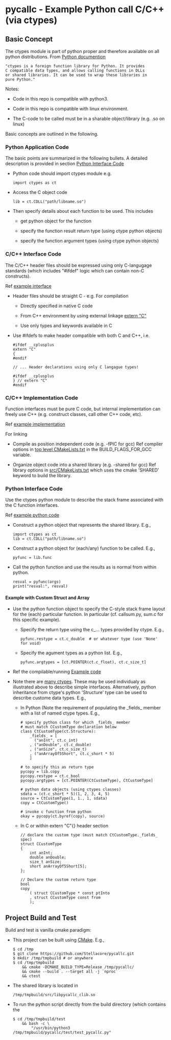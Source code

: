 # pycallc - Example Python call C/C++ (via ctypes)

## Basic Concept

The ctypes module is part of python proper and therefore available on
all python distributions. From
[Python documention](https://docs.python.org/3/library/ctypes.html)

	"ctypes is a foreign function library for Python. It provides
	C compatible data types, and allows calling functions in DLLs
	or shared libraries. It can be used to wrap these libraries in
	pure Python."

Notes:

* Code in this repo is compatible with python3.

* Code in this repo is compatible with linux environment.

* The C-code to be called must be in a sharable object/library
  (e.g. .so on linux)

Basic concepts are outlined in the following.

### Python Application Code

The basic points are summarized in the following bullets. A detailed
description is provided in section
[Python Interface Code](#Python-Interface-Code)


* Python code should import ctypes module e.g.

	```
	import ctypes as ct
	```

* Access the C object code

	```
    lib = ct.CDLL("path/libname.so")
	```

* Then specify details about each function to be used. This includes

	* get python object for the function

	* specify the function result return type (using ctype python objects)

	* specify the function argument types (using ctype python objects)

### C/C++ Interface Code

The C/C++ header files should be expressed using only C-langugage standards
(which includes "#ifdef" logic which can contain non-C constructs).

Ref [example interface](./include/pycallable.h)

* Header files should be straight C - e.g. For compilation

	* Directly specified in native C code

	* From C++ environment by using external linkage
	  [extern "C"](https://en.cppreference.com/w/cpp/language/language_linkage)

	* Use only types and keywords available in C

* Use #ifdefs to make header compatible with both C and C++, i.e.

	```
	#ifdef __cplusplus
    extern "C"
    {
	#endif

	// ... Header declarations using only C langague types!

	#ifdef __cplusplus
    } // extern "C"
	#endif
	```

### C/C++ Implementation Code

Function interfaces must be pure C code, but internal implementation
can freely use C++ (e.g. construct classes, call other C++ code, etc).

Ref [example implementation](./src/cInterface.cpp)

For linking

* Compile as position independent code (e.g. -fPIC for gcc)
  Ref compiler options in [top level CMakeLists.txt](./CMakeLists.txt#L62)
  in the BUILD_FLAGS_FOR_GCC variable.

* Organize object code into a shared library (e.g. -shared for gcc)
  Ref library options in [src/CMakeLists.txt](./src/CMakeLists.txt#L37)
  which uses the cmake 'SHARED' keyword to build the library.

### Python Interface Code

Use the ctypes python module to describe the stack frame associated with
the C function interfaces.

Ref [example python code](./test/test_pycallc.py)

* Construct a python object that represents the shared library. E.g.,

	```
    import ctypes as ct
    lib = ct.CDLL("path/libname.so")
	```

* Construct a python object for (each/any) function to be called. E.g.,

	```
    pyfunc = lib.func
	```

* Call the python function and use the results as is normal from within python.
	```
   	resval = pyfunc(args)
	print("resval:", resval)
	```

#### Example with Custom Struct and Array

* Use the python function object to specify the C-style stack frame
  layout for the (each) particular function. In particular
  (cf. callsum.py, sum.c for this specific example).

	* Specify the return type using the c_... types provided by ctype. E.g.,

		```
		pyfunc.restype = ct.c_double  # or whatever type (use 'None' for void)
		```

	* Specify the agument types as a python list. E.g.,

		```
		pyfunc.argtypes = [ct.POINTER(ct.c_float), ct.c_size_t]
		```


* Ref the compilable/running [Example code](./test/test_pycallc.py)

* Note there are
  [many ctypes](https://docs.python.org/3/library/ctypes.html#fundamental-data-types). These may be used individualy as illustrated above to describe
  simple interfaces. Alternatively, python inheritance from ctype's python
  'Structure' type can be used to describe custome data types. E.g.,

	* In Python (Note the requirement of populating the \_fields\_ member
	  with a list of named ctype types. E.g.,

		```
		# specify python class for which _fields_ member
		# must match CCustomType declaration below
		class CtCustomType(ct.Structure):
			_fields_ = [
			  ("anInt", ct.c_int)
			, ("anDouble", ct.c_double)
			, ("anSize", ct.c_size_t)
			, ("anArrayOf5Short", ct.c_short * 5)
			]

		# to specify this as return type
		pycopy = lib.copy
		pycopy.restype = ct.c_bool
		pycopy.argtypes = [ct.POINTER(CtCustomType), CtCustomType]

		# python data objects (using ctypes classes)
		sdata = (ct.c_short * 5)(1, 2, 3, 4, 5)
		source = CtCustomType(1, 1., 1, sdata)
		copy = CtCustomType()

		# invoke c function from python
		okay = pycopy(ct.byref(copy), source)
		```

	* In C or within extern "C"{} header section

		```
		// declare the custom type (must match CtCustomType._fields_ spec)
		struct CCustomType
		{
			int anInt;
			double anDouble;
			size_t anSize;
			short anArrayOf5Short[5];
		};

		// Declare the custom return type
		bool
		copy
			( struct CCustomType * const ptInto
			, struct CCustomType const from
			);
		```

	
## Project Build and Test

Build and test is vanilla cmake paradigm:

* This project can be built using [CMake](ihttps://cmake.org/). E.g.,

	```
	$ cd /tmp
	$ git clone https://github.com/Stellacore/pycallc.git
	$ mkdir /tmp/tmpbuild # or anywhere
	$ cd /tmp/tmpbuild
		&& cmake -DCMAKE_BUILD_TYPE=Release /tmp/pycallc/
		&& cmake --build . --target all -j `nproc`
		&& ctest
	```

* The shared library is located in

	```
	/tmp/tmpbuild/src/libpycallc_clib.so
	```

* To run the python script directly from the build directory (which
  contains the

	```
	$ cd /tmp/tmpbuild/test
		&& bash -c \
			"/usr/bin/python3 /tmp/tmpbuild/pycallc/test/test_pycallc.py"
	```

